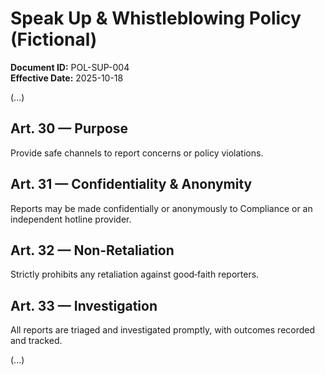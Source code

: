 # Speak Up & Whistleblowing Policy (Fictional)

**Document ID:** POL-SUP-004  
**Effective Date:** 2025-10-18  

(...)

## Art. 30 — Purpose
Provide safe channels to report concerns or policy violations.

## Art. 31 — Confidentiality & Anonymity
Reports may be made confidentially or anonymously to Compliance or an independent hotline provider.

## Art. 32 — Non‑Retaliation
Strictly prohibits any retaliation against good‑faith reporters.

## Art. 33 — Investigation
All reports are triaged and investigated promptly, with outcomes recorded and tracked.

(...)